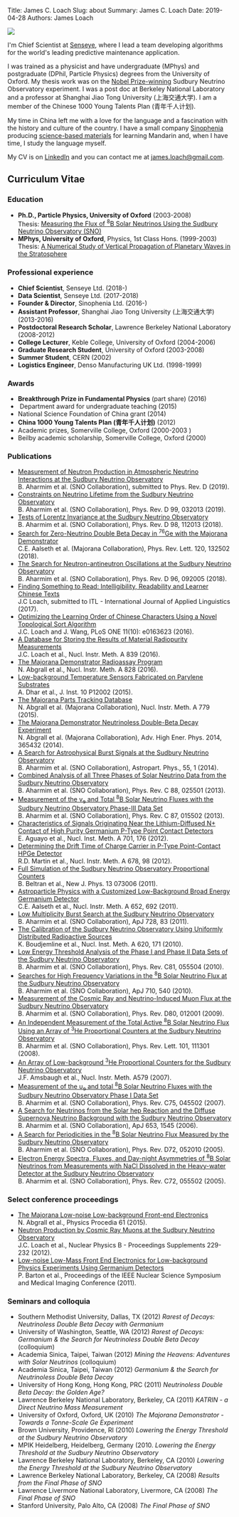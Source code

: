 Title: James C. Loach
Slug: about
Summary: James C. Loach
Date: 2019-04-28
Authors: James Loach

<img src="{static}/images/james_loach.jpg" style="margin:auto"></img>

I'm Chief Scientist at [Senseye](https://www.senseye.io), where I lead a team developing algorithms for the world's leading predictive maintenance application.

I was trained as a physicist and have undergraduate (MPhys) and postgraduate (DPhil, Particle Physics) degrees from the University of Oxford. My thesis work was on the [Nobel Prize-winning](https://www.nobelprize.org/prizes/physics/2015/press-release/) Sudbury Neutrino Observatory experiment. I was a post doc at Berkeley National Laboratory and a professor at Shanghai Jiao Tong University (上海交通大学). I am a member of the Chinese 1000 Young Talents Plan (青年千人计划).

My time in China left me with a love for the language and a fascination with the history and culture of the country. I have a small company [Sinophenia](http://www.sinophenia.com) producing <a href="https://journals.plos.org/plosone/article?id=10.1371/journal.pone.0163623">science-based materials</a> for learning Mandarin and, when I have time, I study the language myself.

My CV is on [LinkedIn](http://https://www.linkedin.com/in/jamesloach/) and you can contact me at <a href="mailto:&#106;&#097;&#109;&#101;&#115;&#046;&#108;&#111;&#097;&#099;&#104;&#064;&#103;&#109;&#097;&#105;&#108;&#046;&#099;&#111;&#109;"> &#106;&#097;&#109;&#101;&#115;&#046;&#108;&#111;&#097;&#099;&#104;&#064;&#103;&#109;&#097;&#105;&#108;&#046;&#099;&#111;&#109;</a>.

<!-- ## Skills

### Software & analysis

- Regression and classification on complex data sets using machine learning techniques and traditional physics approaches
- Data analysis and modeling using the python stack <span class="text-muted">(pandas, numpy, scipy, scikit-learn, etc.)</span>
- Data visualization and production of high-quality graphics <span class="text-muted">(matplotlib, D3.js, Illustrator etc.)</span>
- Full-stack web development <span class="text-muted">(flask, pelican, bootstrap, JavaScript, etc.)</span>
- SQL and NoSQL databases <span class="text-muted">(Postgresql, CouchDB)</span>
- Full-stack Monte Carlo physics simulation

### Hardware & engineering

- Expert in ultra-low radioactivity material science
- HPGe detector gamma ray spectroscopy, including crystal instrumentation and development of custom high-performance electronics
- Cherenkov and two-phase xenon detector spectroscopy
- Micro-fabrication techniques -->

## Curriculum Vitae

### Education

- **Ph.D., Particle Physics, University of Oxford** (2003-2008) <br>Thesis: [Measuring the Flux of <sup>8</sup>B Solar Neutrinos Using the Sudbury Neutrino Observatory (SNO)](http://www.sno.phy.queensu.ca/papers/loach.pdf)
- **MPhys, University of Oxford**, Physics, 1st Class Hons. (1999-2003)
<br>Thesis: [A Numerical Study of Vertical Propagation of Planetary Waves in the Stratosphere]({static}/papers/masters.pdf)

### Professional experience

- **Chief Scientist**, Senseye Ltd. (2018-)
- **Data Scientist**, Senseye Ltd. (2017-2018)
- **Founder & Director**, Sinophenia Ltd. (2016-)
- **Assistant Professor**, Shanghai Jiao Tong University (上海交通大学) (2013-2016)
- **Postdoctoral Research Scholar**, Lawrence Berkeley National Laboratory (2008-2012)
- **College Lecturer**, Keble College, University of Oxford (2004-2006)
- **Graduate Research Student**, University of Oxford (2003-2008)
- **Summer Student**, CERN (2002)
- **Logistics Engineer**, Denso Manufacturing UK Ltd. (1998-1999)

### Awards

- **Breakthrough Prize in Fundamental Physics** (part share) (2016)
-  Department award for undergraduate teaching (2015) 
- National Science Foundation of China grant (2014) 
- **China 1000 Young Talents Plan (青年千人计划)** (2012) 
- Academic prizes, Somerville College, Oxford (2000-2003 )
- Beilby academic scholarship, Somerville College, Oxford (2000)

### Publications

- <a href="https://arxiv.org/pdf/1904.01148.pdf">Measurement of Neutron Production in Atmospheric Neutrino Interactions at the Sudbury Neutrino Observatory</a><span class=""> <br>B. Aharmim et al. (SNO Collaboration), submitted to Phys. Rev. D (2019).</span>
- <a href="https://arxiv.org/pdf/hep-ex/0310030">Constraints on Neutrino Lifetime from the Sudbury Neutrino Observatory</a><span class=""> <br>B. Aharmim et al. (SNO Collaboration), Phys. Rev. D 99, 032013 (2019).</span>
- <a href="https://arxiv.org/pdf/1811.00166.pdf">Tests of Lorentz Invariance at the Sudbury Neutrino Observatory</a><span class=""> <br>B. Aharmim et al. (SNO Collaboration), Phys. Rev. D 98, 112013 (2018).</span>
- <a href="https://arxiv.org/pdf/1710.11608.pdf">Search for Zero-Neutrino Double Beta Decay in <sup>76</sup>Ge with the Majorana Demonstrator</a><span class=""> <br>C.E. Aalseth et al. (Majorana Collaboration), Phys. Rev. Lett. 120, 132502 (2018).</span>
- <a href="https://arxiv.org/pdf/1705.00696.pdf">The Search for Neutron-antineutron Oscillations at the Sudbury Neutrino Observatory</a><span class=""> <br>B. Aharmim et al. (SNO Collaboration), Phys. Rev. D 96, 092005 (2018).</span>
- <a href="{static}/papers/readability.pdf">Finding Something to Read: Intelligibility, Readability and Learner Chinese Texts</a><span class=""> <br>J.C Loach, submitted to ITL - International Journal of Applied Linguistics (2017).</span>
- <a href="{static}/papers/characters.pdf">Optimizing the Learning Order of Chinese Characters Using a Novel Topological Sort Algorithm</a><span class=""> <br>J.C. Loach and J. Wang, PLoS ONE 11(10): e0163623 (2016).</span>
- <a href="https://arxiv.org/abs/1604.06169">A Database for Storing the Results of Material Radiopurity Measurements</a><span class=""> <br>J.C. Loach et al., Nucl. Instr. Meth. A 839 (2016).</span>
- <a href="https://arxiv.org/abs/1601.03779">The Majorana Demonstrator Radioassay Program</a><span class=""> <br>N. Abgrall et al., Nucl. Instr. Meth. A 828 (2016).</span>
- <a href="https://iopscience.iop.org/article/10.1088/1748-0221/10/12/P12002">Low-background Temperature Sensors Fabricated on Parylene Substrates</a><span class=""> <br>A. Dhar et al., J. Inst. 10 P12002 (2015).</span>
- <a href="http://arxiv.org/abs/1502.01748">The Majorana Parts Tracking Database</a><span class=""> <br>N. Abgrall et al. (Majorana Collaboration), Nucl. Instr. Meth. A 779 (2015).</span>
- <a href="www.hindawi.com/journals/ahep/2014/365432/">The Majorana Demonstrator Neutrinoless Double-Beta Decay Experiment</a><span class=""> <br>N. Abgrall et al. (Majorana Collaboration), Adv. High Ener. Phys. 2014, 365432 (2014).</span>
- <a href="https://arxiv.org/abs/1309.0910">A Search for Astrophysical Burst Signals at the Sudbury Neutrino Observatory</a><span class=""> <br>B. Aharmim et al. (SNO Collaboration), Astropart. Phys., 55, 1 (2014).</span>
- <a href="https://arxiv.org/abs/1109.0763">Combined Analysis of all Three Phases of Solar Neutrino Data from the Sudbury Neutrino Observatory</a><span class=""> <br>B. Aharmim et al. (SNO Collaboration), Phys. Rev. C 88, 025501 (2013).</span>
- <a href="https://arxiv.org/abs/1107.2901">Measurement of the v<sub>e</sub> and Total <sup>8</sup>B Solar Neutrino Fluxes with the Sudbury Neutrino Observatory Phase-III Data Set</a><span class=""> <br>B. Aharmim et al. (SNO Collaboration), Phys. Rev. C 87, 015502 (2013).</span>
- <a href="https://arxiv.org/abs/1207.6716">Characteristics of Signals Originating Near the Lithium-Diffused N+ Contact of High Purity Germanium P-Type Point Contact Detectors</a><span class=""> <br>E. Aguayo et al., Nucl. Inst. Meth. A 701, 176 (2012).</span>
- <a href="https://arxiv.org/abs/1110.0131">Determining the Drift Time of Charge Carrier in P-Type Point-Contact HPGe Detector</a><span class=""> <br>R.D. Martin et al., Nucl. Instr. Meth. A 678, 98 (2012).</span>
- <a href="https://arxiv.org/abs/1104.2573">Full Simulation of the Sudbury Neutrino Observatory Proportional Counters</a><span class=""> <br>B. Beltran et al., New J. Phys. 13 073006 (2011).</span>
- <a href="http://arxiv.org/abs/1007.3231">Astroparticle Physics with a Customized Low-Background Broad Energy Germanium Detector</a><span class=""> <br>C.E. Aalseth et al., Nucl. Instr. Meth. A 652, 692 (2011).</span>
- <a href="https://arxiv.org/abs/1011.5436">Low Multiplicity Burst Search at the Sudbury Neutrino Observatory</a><span class=""> <br>B. Aharmim et al. (SNO Collaboration), ApJ 728, 83 (2011).</span>
- <a href="https://arxiv.org/abs/0912.2991">The Calibration of the Sudbury Neutrino Observatory Using Uniformly Distributed Radioactive Sources</a><span class=""> <br>K. Boudjemline et al., Nucl. Inst. Meth. A 620, 171 (2010).</span>
- <a href="https://arxiv.org/abs/0910.2984">Low Energy Threshold Analysis of the Phase I and Phase II Data Sets of the Sudbury Neutrino Observatory</a><span class=""> <br>B. Aharmim et al. (SNO Collaboration), Phys. Rev. C81, 055504 (2010).</span>
- <a href="https://arxiv.org/abs/0910.2433">Searches for High Frequency Variations in the <sup>8</sup>B Solar Neutrino Flux at the Sudbury Neutrino Observatory</a><span class=""> <br>B. Aharmim et al. (SNO Collaboration), ApJ 710, 540 (2010).</span>
- <a href="https://arxiv.org/abs/0902.2776">Measurement of the Cosmic Ray and Neutrino-Induced Muon Flux at the Sudbury Neutrino Observatory</a><span class=""> <br>B. Aharmim et al. (SNO Collaboration), Phys. Rev. D80, 012001 (2009).</span>
- <a href="https://arxiv.org/abs/0806.0989">An Independent Measurement of the Total Active <sup>8</sup>B Solar Neutrino Flux Using an Array of <sup>3</sup>He Proportional Counters at the Sudbury Neutrino Observatory</a><span class=""> <br>B. Aharmim et al. (SNO Collaboration), Phys. Rev. Lett. 101, 111301 (2008).</span>
- <a href="https://arxiv.org/abs/0705.3665">An Array of Low-background <sup>3</sup>He Proportional Counters for the Sudbury Neutrino Observatory</a><span class=""> <br>J.F. Amsbaugh et al., Nucl. Instr. Meth. A579 (2007).</span>
- <a href="https://arxiv.org/abs/nucl-ex/0610020">Measurement of the υ<sub>e</sub> and total <sup>8</sup>B Solar Neutrino Fluxes with the Sudbury Neutrino Observatory Phase I Data Set</a><span class=""> <br>B. Aharmim et al. (SNO Collaboration), Phys. Rev. C75, 045502 (2007).</span>
- <a href="https://arxiv.org/abs/hep-ex/0607010">A Search for Neutrinos from the Solar hep Reaction and the Diffuse Supernova Neutrino Background with the Sudbury Neutrino Observatory</a><span class=""> <br>B. Aharmim et al. (SNO Collaboration), ApJ 653, 1545 (2006).</span>
- <a href="https://arxiv.org/abs/hep-ex/0507079">A Search for Periodicities in the <sup>8</sup>B Solar Neutrino Flux Measured by the Sudbury Neutrino Observatory</a><span class=""> <br>B. Aharmim et al. (SNO Collaboration), Phys. Rev. D72, 052010 (2005).</span>
- <a href="https://arxiv.org/pdf/nucl-ex/0502021.pdf">Electron Energy Spectra, Fluxes, and Day-night Asymmetries of <sup>8</sup>B Solar Neutrinos from Measurements with NaCl Dissolved in the Heavy-water Detector at the Sudbury Neutrino Observatory</a><span class=""> <br>B. Aharmim et al. (SNO Collaboration), Phys. Rev. C72, 055502 (2005).</span>

### Select conference proceedings

- <a href="http://www.sciencedirect.com/science/article/pii/S1875389214006798">The Majorana Low-noise Low-background Front-end Electronics</a><span class=""> <br>N. Abgrall et al., Physics Procedia 61 (2015).</span> 
- <a href="http://www.sciencedirect.com/science/article/pii/S0920563212004100">Neutron Production by Cosmic Ray Muons at the Sudbury Neutrino Observatory</a><span class=""> <br>J.C. Loach et al., Nuclear Physics B - Proceedings Supplements 229-232 (2012).</span>
- <a href="http://ieeexplore.ieee.org/document/6154397/">Low-noise Low-Mass Front End Electronics for Low-background Physics Experiments Using Germanium Detectors</a><span class=""> <br>P. Barton et al., Proceedings of the IEEE Nuclear Science Symposium and Medical Imaging Conference (2011).</span>

### Seminars and colloquia

- Southern Methodist University, Dallas, TX (2012) _Rarest of Decays: Neutrinoless Double Beta Decay with Germanium_    
- University of Washington, Seattle, WA (2012) _Rarest of Decays: Germanium & the Search for Neutrinoless Double Beta Decay_ (colloquium)
- Academia Sinica, Taipei, Taiwan (2012) _Mining the Heavens: Adventures with Solar Neutrinos_ (colloquium)    
- Academia Sinica, Taipei, Taiwan (2012) _Germanium & the Search for Neutrinoless Double Beta Decay_  
- University of Hong Kong, Hong Kong, PRC (2011) _Neutrinoless Double Beta Decay: the Golden Age?_     
- Lawrence Berkeley National Laboratory, Berkeley, CA (2011) _KATRIN - a Direct Neutrino Mass Measurement_
- University of Oxford, Oxford, UK (2010) _The Majorana Demonstrator - Towards a Tonne-Scale Ge Experiment_   
- Brown University, Providence, RI (2010) _Lowering the Energy Threshold at the Sudbury Neutrino Observatory_     
- MPIK Heidelberg, Heidelberg, Germany (2010. _Lowering the Energy Threshold at the Sudbury Neutrino Observatory_    
- Lawrence Berkeley National Laboratory, Berkeley, CA (2010) _Lowering the Energy Threshold at the Sudbury Neutrino Observatory_
- Lawrence Berkeley National Laboratory, Berkeley, CA (2008) _Results from the Final Phase of SNO_     
- Lawrence Livermore National Laboratory, Livermore, CA (2008) _The Final Phase of SNO_
- Stanford University, Palo Alto, CA (2008) _The Final Phase of SNO_

<br>
